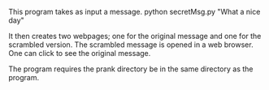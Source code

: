 This program takes as input a message.
python secretMsg.py "What a nice day"

It then creates two webpages; one for the original message and 
one for the scrambled version. The scrambled message is opened in a
web browser. One can click to see the original message.

The program requires the prank directory be in the same directory as 
the program.
